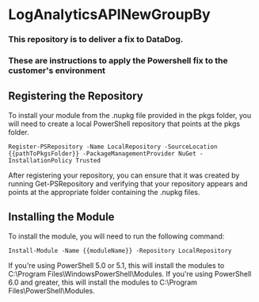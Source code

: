 # LogAnalyticsAPINewGroupBy

### This repository is to deliver a fix to DataDog. ###

### These are instructions to apply the Powershell fix to the customer's environment ###
Registering the Repository
--------------------------
To install your module from the .nupkg file provided in the pkgs folder, you will need to create a local PowerShell repository that points at the pkgs folder.

    Register-PSRepository -Name LocalRepository -SourceLocation {{pathToPkgsFolder}} -PackageManagementProvider NuGet -InstallationPolicy Trusted

After registering your repository, you can ensure that it was created by running Get-PSRepository and verifying that your repository appears and points at the appropriate folder containing the .nupkg files.


Installing the Module
---------------------
To install the module, you will need to run the following command:

    Install-Module -Name {{moduleName}} -Repository LocalRepository 

If you're using PowerShell 5.0 or 5.1, this will install the modules to C:\Program Files\WindowsPowerShell\Modules.
If you're using PowerShell 6.0 and greater, this will install the modules to C:\Program Files\PowerShell\Modules.
